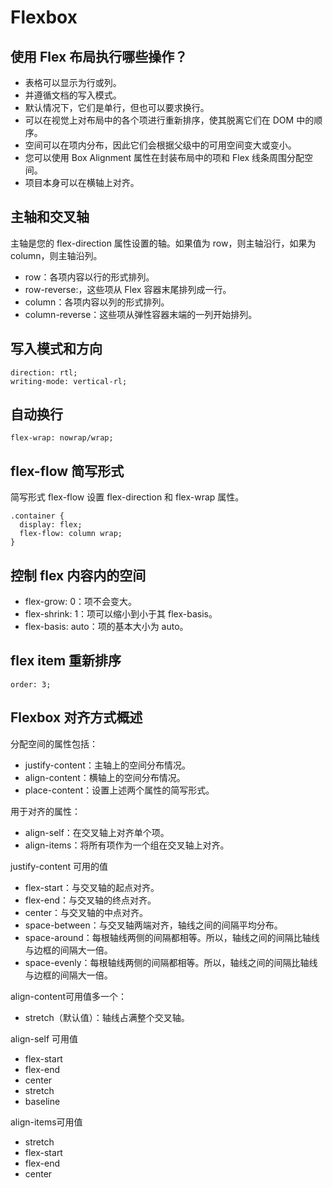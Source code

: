 # Flexbox

## 使用 Flex 布局执行哪些操作？

* 表格可以显示为行或列。
* 并遵循文档的写入模式。
* 默认情况下，它们是单行，但也可以要求换行。
* 可以在视觉上对布局中的各个项进行重新排序，使其脱离它们在 DOM 中的顺序。
* 空间可以在项内分布，因此它们会根据父级中的可用空间变大或变小。
* 您可以使用 Box Alignment 属性在封装布局中的项和 Flex 线条周围分配空间。
* 项目本身可以在横轴上对齐。

## 主轴和交叉轴

主轴是您的 flex-direction 属性设置的轴。如果值为 row，则主轴沿行，如果为 column，则主轴沿列。
* row：各项内容以行的形式排列。
* row-reverse:，这些项从 Flex 容器末尾排列成一行。
* column：各项内容以列的形式排列。
* column-reverse：这些项从弹性容器末端的一列开始排列。

## 写入模式和方向
```
direction: rtl;
writing-mode: vertical-rl;
```

## 自动换行
```
flex-wrap: nowrap/wrap;
```

## flex-flow 简写形式
简写形式 flex-flow 设置 flex-direction 和 flex-wrap 属性。
```
.container {
  display: flex;
  flex-flow: column wrap;
}
```

## 控制 flex 内容内的空间
* flex-grow: 0：项不会变大。
* flex-shrink: 1：项可以缩小到小于其 flex-basis。
* flex-basis: auto：项的基本大小为 auto。

## flex item 重新排序

```
order: 3;
```

## Flexbox 对齐方式概述

分配空间的属性包括：
* justify-content：主轴上的空间分布情况。
* align-content：横轴上的空间分布情况。
* place-content：设置上述两个属性的简写形式。

用于对齐的属性：
* align-self：在交叉轴上对齐单个项。
* align-items：将所有项作为一个组在交叉轴上对齐。

justify-content 可用的值
* flex-start：与交叉轴的起点对齐。
* flex-end：与交叉轴的终点对齐。
* center：与交叉轴的中点对齐。
* space-between：与交叉轴两端对齐，轴线之间的间隔平均分布。
* space-around：每根轴线两侧的间隔都相等。所以，轴线之间的间隔比轴线与边框的间隔大一倍。
* space-evenly：每根轴线两侧的间隔都相等。所以，轴线之间的间隔比轴线与边框的间隔大一倍。

align-content可用值多一个：
* stretch（默认值）：轴线占满整个交叉轴。

align-self 可用值
* flex-start
* flex-end
* center
* stretch
* baseline

align-items可用值
* stretch
* flex-start
* flex-end
* center